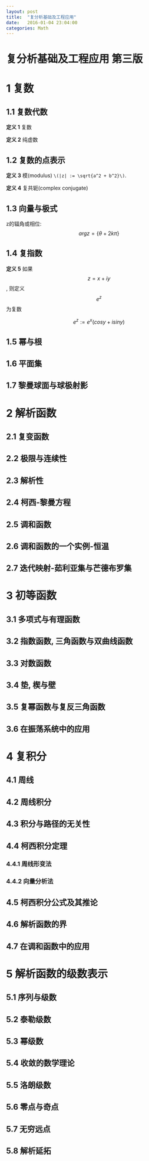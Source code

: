 ```yaml
---
layout: post
title:  "复分析基础及工程应用"
date:   2016-01-04 23:04:00
categories: Math
---
```


# 复分析基础及工程应用 第三版

# 1 复数

## 1.1 复数代数

**定义 1** 复数

**定义 2** 纯虚数

## 1.2 复数的点表示

**定义 3** 模(modulus) ```\(|z| := \sqrt{a^2 + b^2}\)```.

**定义 4** 复共轭(complex conjugate)

## 1.3 向量与极式

z的辐角或相位: $$argz = \{  \theta + 2k\pi \}$$

## 1.4 复指数

**定义 5** 如果 $$z = x + iy$$, 则定义 $$e^z$$ 为复数

$$
e^z := e^x(cosy + i sin y)
$$

## 1.5 幂与根

## 1.6 平面集

## 1.7 黎曼球面与球极射影

# 2 解析函数

## 2.1 复变函数

## 2.2 极限与连续性

## 2.3 解析性

## 2.4 柯西-黎曼方程

## 2.5 调和函数

## 2.6 调和函数的一个实例-恒温

## 2.7 迭代映射-茹利亚集与芒德布罗集

# 3 初等函数

## 3.1 多项式与有理函数

## 3.2 指数函数, 三角函数与双曲线函数

## 3.3 对数函数

## 3.4 垫, 楔与壁

## 3.5 复幂函数与复反三角函数

## 3.6  在振荡系统中的应用

# 4 复积分

## 4.1 周线

## 4.2 周线积分

## 4.3 积分与路径的无关性

## 4.4 柯西积分定理

### 4.4.1 周线形变法

### 4.4.2 向量分析法

## 4.5 柯西积分公式及其推论

## 4.6 解析函数的界

## 4.7 在调和函数中的应用

# 5 解析函数的级数表示

## 5.1 序列与级数

## 5.2 泰勒级数

## 5.3 幂级数

## 5.4 收敛的数学理论

## 5.5 洛朗级数

## 5.6 零点与奇点

## 5.7 无穷远点

## 5.8 解析延拓






